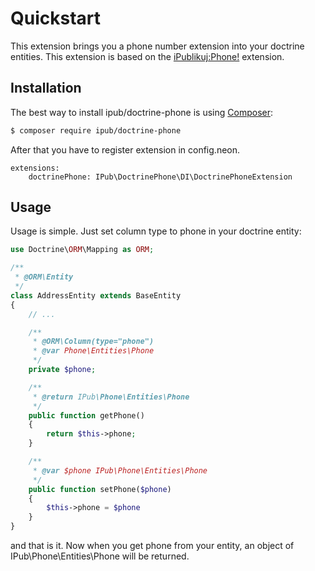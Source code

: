 # Quickstart

This extension brings you a phone number extension into your doctrine entities. This extension is based on the [iPublikuj:Phone!](https://github.com/iPublikuj/phone) extension.

## Installation

The best way to install ipub/doctrine-phone is using [Composer](http://getcomposer.org/):

```sh
$ composer require ipub/doctrine-phone
```

After that you have to register extension in config.neon.

```neon
extensions:
    doctrinePhone: IPub\DoctrinePhone\DI\DoctrinePhoneExtension
```

## Usage

Usage is simple. Just set column type to phone in your doctrine entity:

```php
use Doctrine\ORM\Mapping as ORM;

/**
 * @ORM\Entity
 */
class AddressEntity extends BaseEntity
{
    // ...

    /**
     * @ORM\Column(type="phone")
     * @var Phone\Entities\Phone
     */
    private $phone;

    /**
     * @return IPub\Phone\Entities\Phone
     */
    public function getPhone()
    {
        return $this->phone;
    }

    /**
     * @var $phone IPub\Phone\Entities\Phone
     */
    public function setPhone($phone)
    {
        $this->phone = $phone
    }
}
```

and that is it. Now when you get phone from your entity, an object of IPub\Phone\Entities\Phone will be returned.
